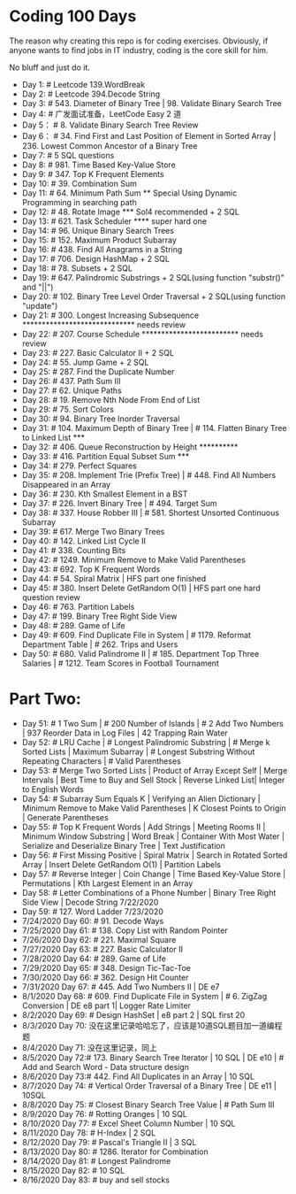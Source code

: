 # Coding 100 Days

The reason why creating this repo is for coding exercises. Obviously, if anyone wants to find jobs in IT industry, coding is the core skill for him.

No bluff and just do it.

- Day 1:    # Leetcode 139.WordBreak
- Day 2:    # Leetcode 394.Decode String
- Day 3:    # 543. Diameter of Binary Tree | 98. Validate Binary Search Tree
- Day 4:    # 广发面试准备，LeetCode Easy 2 道
- Day 5：   # 8. Validate Binary Search Tree Review
- Day 6：   # 34. Find First and Last Position of Element in Sorted Array | 236. Lowest Common Ancestor of a Binary Tree
- Day 7:    # 5 SQL questions
- Day 8:    # 981. Time Based Key-Value Store
- Day 9:    # 347. Top K Frequent Elements
- Day 10:   # 39. Combination Sum
- Day 11:   # 64. Minimum Path Sum ** Special Using Dynamic Programming in searching path
- Day 12:   # 48. Rotate Image *** Sol4 recommended + 2 SQL
- Day 13:   # 621. Task Scheduler **** super hard one
- Day 14:   # 96. Unique Binary Search Trees
- Day 15:   # 152. Maximum Product Subarray
- Day 16:   # 438. Find All Anagrams in a String
- Day 17:   # 706. Design HashMap + 2 SQL
- Day 18:   # 78. Subsets + 2 SQL
- Day 19:   # 647. Palindromic Substrings + 2 SQL(using function "substr()" and "||") 
- Day 20:   # 102. Binary Tree Level Order Traversal + 2 SQL(using function "update")
- Day 21:   # 300. Longest Increasing Subsequence ***************************** needs review
- Day 22:   # 207. Course Schedule ************************* needs review
- Day 23:   # 227. Basic Calculator II + 2 SQL
- Day 24:   # 55. Jump Game + 2 SQL
- Day 25:   # 287. Find the Duplicate Number
- Day 26:   # 437. Path Sum III
- Day 27:   # 62. Unique Paths
- Day 28:   # 19. Remove Nth Node From End of List
- Day 29:   # 75. Sort Colors
- Day 30:   # 94. Binary Tree Inorder Traversal
- Day 31:   # 104. Maximum Depth of Binary Tree | # 114. Flatten Binary Tree to Linked List ***
- Day 32:   # 406. Queue Reconstruction by Height **********
- Day 33:   # 416. Partition Equal Subset Sum ***
- Day 34:   # 279. Perfect Squares
- Day 35:   # 208. Implement Trie (Prefix Tree) | # 448. Find All Numbers Disappeared in an Array
- Day 36:   # 230. Kth Smallest Element in a BST
- Day 37:   # 226. Invert Binary Tree | # 494. Target Sum
- Day 38:   # 337. House Robber III | # 581. Shortest Unsorted Continuous Subarray
- Day 39:   # 617. Merge Two Binary Trees
- Day 40:   # 142. Linked List Cycle II
- Day 41:   # 338. Counting Bits
- Day 42:   # 1249. Minimum Remove to Make Valid Parentheses
- Day 43:   # 692. Top K Frequent Words
- Day 44:   # 54. Spiral Matrix | HFS part one finished
- Day 45:   # 380. Insert Delete GetRandom O(1) | HFS part one hard question review
- Day 46:   # 763. Partition Labels
- Day 47:   # 199. Binary Tree Right Side View
- Day 48:   # 289. Game of Life
- Day 49:   # 609. Find Duplicate File in System | # 1179. Reformat Department Table | # 262. Trips and Users
- Day 50:   # 680. Valid Palindrome II | # 185. Department Top Three Salaries | # 1212. Team Scores in Football Tournament

# Part Two:

- Day 51: # 1 Two Sum | # 200 Number of Islands | # 2 Add Two Numbers | 937 Reorder Data in Log Files | 42 Trapping Rain Water
- Day 52: # LRU Cache | # Longest Palindromic Substring | # Merge k Sorted Lists | Maximum Subarray  | # Longest Substring Without Repeating Characters | # 	Valid Parentheses
- Day 53: # Merge Two Sorted Lists | Product of Array Except Self | Merge Intervals | Best Time to Buy and Sell Stock | Reverse Linked List| Integer to English Words  
- Day 54: # Subarray Sum Equals K | Verifying an Alien Dictionary | 	Minimum Remove to Make Valid Parentheses | K Closest Points to Origin | Generate Parentheses
- Day 55: # Top K Frequent Words | Add Strings | Meeting Rooms II | Minimum Window Substring | Word Break | Container With Most Water | Serialize and Deserialize Binary Tree | Text Justification   
- Day 56: # First Missing Positive | Spiral Matrix | Search in Rotated Sorted Array | Insert Delete GetRandom O(1) | Partition Labels
- Day 57: # Reverse Integer | Coin Change | Time Based Key-Value Store | Permutations | 	Kth Largest Element in an Array
- Day 58: # Letter Combinations of a Phone Number | Binary Tree Right Side View | Decode String   7/22/2020
- Day 59: # 127. Word Ladder 7/23/2020
- 7/24/2020 Day 60: # 91. Decode Ways
- 7/25/2020 Day 61: # 138. Copy List with Random Pointer
- 7/26/2020 Day 62: # 221. Maximal Square
- 7/27/2020 Day 63: # 227. Basic Calculator II
- 7/28/2020 Day 64: # 289. Game of Life
- 7/29/2020 Day 65: # 348. Design Tic-Tac-Toe
- 7/30/2020 Day 66: # 362. Design Hit Counter
- 7/31/2020 Day 67: # 445. Add Two Numbers II | DE e7
- 8/1/2020  Day 68: # 609. Find Duplicate File in System | # 6. ZigZag Conversion | DE e8 part 1| Logger Rate Limiter
- 8/2/2020  Day 69: # Design HashSet | e8 part 2 | SQL first 20
- 8/3/2020  Day 70: 没在这里记录哈哈忘了，应该是10道SQL题目加一道编程题 
- 8/4/2020  Day 71: 没在这里记录，同上
- 8/5/2020  Day 72:# 173. Binary Search Tree Iterator | 10 SQL | DE e10 | # Add and Search Word - Data structure design
- 8/6/2020  Day 73:# 442. Find All Duplicates in an Array | 10 SQL 
- 8/7/2020  Day 74: # Vertical Order Traversal of a Binary Tree | DE e11 | 10SQL
- 8/8/2020  Day 75: # Closest Binary Search Tree Value | # Path Sum III
- 8/9/2020  Day 76: # Rotting Oranges | 10 SQL
- 8/10/2020 Day 77: # Excel Sheet Column Number | 10 SQL
- 8/11/2020 Day 78: # H-Index | 2 SQL
- 8/12/2020 Day 79: # Pascal's Triangle II | 3 SQL
- 8/13/2020 Day 80: # 1286. Iterator for Combination
- 8/14/2020 Day 81: # Longest Palindrome
- 8/15/2020 Day 82: # 10 SQL
- 8/16/2020 Day 83: # buy and sell stocks 